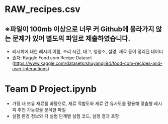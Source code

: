 # RAW_recipes.csv
## ※파일이 100mb 이상으로 너무 커 Github에 올라가지 않는 문제가 있어 별도의 파일로 제출하였습니다.
- 레시피에 대한 레시피 이름, 조리 시간, 태그, 영양소, 설명, 재료 등이 정리된 데이터
- 출처: Kaggle Food.com Recipe Dataset (https://www.kaggle.com/datasets/shuyangli94/food-com-recipes-and-user-interactions)

# Team D Project.ipynb
- 가정 내 보유 재료를 바탕으로, 재료 적합도와 재료 간 유사도를 활용해 맞춤형 레시피 추천 가능성을 분석한 파일
- 실험 환경 정보와 각 실험 단계별 실험 코드, 실행 결과 포함